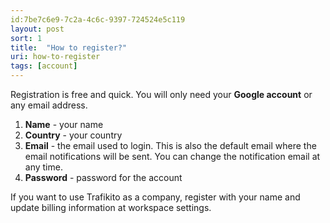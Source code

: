 ```yaml
---
id:7be7c6e9-7c2a-4c6c-9397-724524e5c119
layout: post
sort: 1
title:  "How to register?"
uri: how-to-register
tags: [account]
---
```


Registration is free and quick. You will only need your **Google account** or any email address.

<!--more-->

1. **Name** - your name
2. **Country** - your country
3. **Email** - the email used to login. This is also the default email where the email notifications will be sent. You can change the notification email at any time.
4. **Password** - password for the account

If you want to use Trafikito as a company, register with your name and update billing information at workspace settings.
